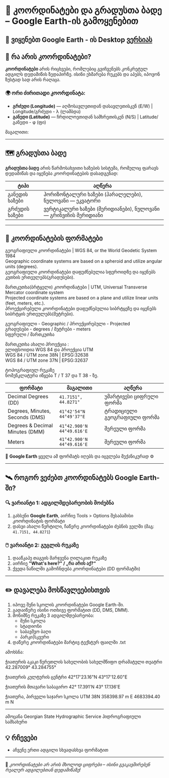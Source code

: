 # 🧭 კოორდინატები და გრადუსთა ბადე – Google Earth-ის გამოყენებით

📌 ვიყენებთ Google Earth  - ის Desktop [ვერსიას](https://www.google.com/earth/about/versions/#earth-pro)
---

## 📌 რა არის კოორდინატები?

**კოორდინატები** არის რიცხვები, რომლებიც გვიჩვენებს კონკრეტულ ადგილს დედამიწის ზედაპირზე. ისინი ეხმარება რუკებს და აპებს, იპოვონ ზუსტად სად არის რაღაცა.

### 🌍 ორი ძირითადი კოორდინატა:
- **გრძედი (Longitude)** — აღმოსავლეთიდან დასავლეთისკენ (E/W) | Longitude/გრძედი - λ (ლამბდა)
- **განედი (Latitude)** — ჩრდილოეთიდან სამხრეთისკენ (N/S) | Latitude/განედი -  φ (ფი)


მაგალითი:



---

## 🗺️ გრადუსთა ბადე

**გრადუსთა ბადე** არის წარმოსახვითი ხაზების სისტემა, რომელიც ფარავს დედამიწას და იყენება კოორდინატების დასადგენად:

| ტიპი | აღწერა |
|------|--------|
| განედის ხაზები | ჰორიზონტალური ხაზები (პარალელები), ნულოვანი — ეკვატორი |
| გრძედის ხაზები | ვერტიკალური ხაზები (მერიდიანები), ნულოვანი — გრინვიჩის მერიდიანი |

---

## 📐 კოორდინატების ფორმატები

გეოგრაფიული კოორდინატები | WGS 84, or the World Geodetic System 1984  <br>
Geographic coordinate systems are based on a spheroid and utilize angular units (degrees). <br>
გეოგრაფიული კოორდინატები დაფუძნებულია სფეროიდზე და იყენებს კუთხის ერთეულებს(გრადუსები). <br>

მართკუთხა(ბრტყელი) კოორდინატები | UTM, Universal Transverse Mercator coordinate system <br>
Projected coordinate systems are based on a plane and utilize linear units (feet, meters, etc.). <br>
პროექცირებული კოორდინატები დაფუძნებულია სიბრტყეზე და იყენებს სიბრტყის ერთეულებს(მეტრები). <br>

გეოგრაფიული - Geographic / პროექცირებული - Projected  <br>
გრადუსები - degrees / მეტრები - meters  <br>
სფერული / მართკუთხა <br>


მართკუთხა ახალი პროექცია : <br>
ელიფსოიდია WGS 84 და პროექცია UTM <br>
WGS 84 / UTM zone 38N | EPSG:32638 <br>
WGS 84 / UTM zone 37N | EPSG:32637 <br>

ტოპოგრაფიულ რუკაზე <br>
ნომენკლატურა იწყება T / T 37 და T 38 - ზე. <br>



| ფორმატი | მაგალითი | აღწერა |
|---------|----------|--------|
| Decimal Degrees (DD) | `41.7151°, 44.8271°` | უმარტივესი ციფრული ფორმა | მეათედი გრადუსები |
| Degrees, Minutes, Seconds (DMS) | `41°42'54"N 44°49'37"E` | ტრადიციული გეოგრაფიული ფორმა | გრადუსი, მინუტი, სეკუნდი |
| Degrees & Decimal Minutes (DMM) | `41°42.900'N 44°49.616'E` | შერეული ფორმა | მეათედი მინუტი |
| Meters | `41°42.900'N 44°49.616'E` | შერეული ფორმა | მეტრები|

📌 **Google Earth** ყველა ამ ფორმატს იღებს და იცვლება მექანიკურად ⚙️

---

## 🛰️ როგორ ვეძებთ კოორდინატებს Google Earth-ში?

### 🔍 ვარიანტი 1: ადგილმდებარეობის მოძებნა
1. გახსენი **Google Earth**, აირჩიე Tools > Options შესაბამისი კოორდინატის ფორმატი
2. დასვი ახალი წერტილი, ჩაწერე კოორდინატები ძებნის ველში (მაგ: `41.7151, 44.8271`)


### 🖱️ ვარიანტი 2: გუგლის რუკაზე
1. დააწკაპე თაგვის მარჯვენა ღილაკით რუკაზე
2. აირჩიე **"What's here?" / „რა არის აქ?“**
3. ქვედა ნაწილში გამოჩნდება კოორდინატები (DD ფორმატში)

---

## ✏️ დავალება მოსწავლეებისთვის

1. იპოვე შენი სკოლის კოორდინატები Google Earth-ში.
2. გადაიწერე ისინი ოთხივე ფორმატით (DD, DMS, DMM).
3. მონიშნე რუკაზე 3 ადგილმდებარეობა:
   - შენი სკოლა
   - სტადიონი
   - საბავშვო ბაღი
   - პარკი|სკვერი
4. დაწერე კოორდინატები მარტივ ტექსტურ ფაილში .txt


ამოხსნა:

ჭიათურის აკაკი წერეთლის სახელობის სახელმწიფო დრამატული თეატრი
 42.287009°
 43.284755°

ჭიათურის კულტურის ცენტრი
 42°17'23.16"N
 43°17'12.60"E

ჭიათურის მთავარი საბაგირო
 42° 17.391'N
 43° 17.136'E

 ჭიათურა, პირველი საჯარო სკოლა
UTM 38N
358398.97 m E
4683394.40 m N

---

ამოცანა
Georgian State Hydrographic Service ჰიდროგრაფიული სამსახური



## 💡 რჩევები 

- აჩვენე ერთი ადგილი სხვადასხვა ფორმატით

---

📌 *კოორდინატები არ არის მხოლოდ ციფრები – ისინი გვაკავშირებენ რეალურ ადგილებთან დედამიწაზე!*
